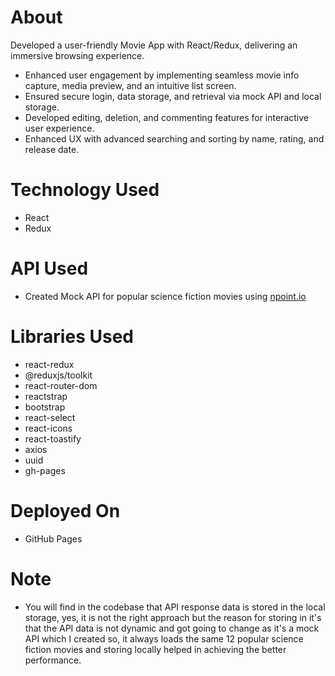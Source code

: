 # About
Developed a user-friendly Movie App with React/Redux, delivering an immersive browsing experience.

- Enhanced user engagement by implementing seamless movie info capture, media preview, and an intuitive list screen.
- Ensured secure login, data storage, and retrieval via mock API and local storage.
- Developed editing, deletion, and commenting features for interactive user experience.
- Enhanced UX with advanced searching and sorting by name, rating, and release date.

# Technology Used
- React
- Redux

# API Used
- Created Mock API for popular science fiction movies using <a href="https://www.npoint.io/" target="_blank">npoint.io</a>

# Libraries Used
- react-redux
- @reduxjs/toolkit
- react-router-dom
- reactstrap
- bootstrap
- react-select
- react-icons
- react-toastify
- axios
- uuid
- gh-pages

# Deployed On
- GitHub Pages

# Note
- You will find in the codebase that API response data is stored in the local storage, yes, it is not the right approach but the reason for storing in it's that the API data is not dynamic and got going to change as it's a mock API which I created so, it always loads the same 12 popular science fiction movies and storing locally helped in achieving the better performance.
